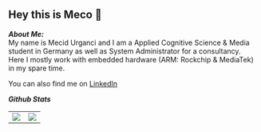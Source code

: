## Hey this is Meco 👋

***About Me:***
<br>My name is Mecid Urganci and I am a Applied Cognitive Science & Media student in Germany as well as System Administrator for a consultancy. 
<br>Here I mostly work with embedded hardware (ARM: Rockchip & MediaTek) in my spare time.

You can also find me on [LinkedIn](https://www.linkedin.com/in/mecid-urganci-b056b41aa/)

<!-- Github Stats -->
***Github Stats***
<br>
<p align="center">
<table align="center">
<tr>
<td width="50%" align="center">
    <img src="https://github-readme-stats.vercel.app/api?username=HeyMeco&amp;show_icons=true&amp;theme=transparent" />
</td>
<td width="50%" align="center">
    <img src="https://github-readme-stats.vercel.app/api/top-langs/?username=anuraghazra&amp;layout=compact"/>
</td>
</tr>
</table>
</p>
<br>

<!--
**HeyMeco/HeyMeco** is a ✨ _special_ ✨ repository because its `README.md` (this file) appears on your GitHub profile.

Here are some ideas to get you started:

- 🔭 I’m currently working on ...
- 🌱 I’m currently learning ...
- 👯 I’m looking to collaborate on ...
- 🤔 I’m looking for help with ...
- 💬 Ask me about ...
- 📫 How to reach me: ...
- 😄 Pronouns: ...
- ⚡ Fun fact: ...
-->
